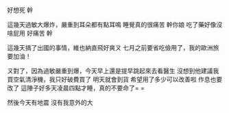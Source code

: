 好想死
幹

這幾天過敏大爆炸，嚴重到耳朵都有點耳鳴
睡覺真的很痛苦
幹你娘
吃了藥好像沒啥屁用
好痛苦
幹

這幾天搞了出國的事情，維也納直飛好爽ㄡ
七月之前要省吃儉用了，我的歐洲旅要加油！

ㄡ對了，因為過敏嚴重到爆，今天早上還是提早跳起來去看醫生
沒想到他建議我買空氣清淨機，我只好破費買了
明天就會到貨
希望用了多少可以改善啦
作息也要改了
這陣子好多天凌晨四點才睡，真的不要命了= =

然後今天有地震
沒有我意外的大